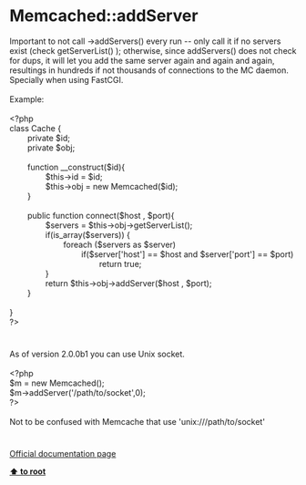 # Memcached::addServer




<div class="phpcode"><span class="html">
Important to not call -&gt;addServers() every run -- only call it if no servers exist (check getServerList() ); otherwise, since addServers() does not check for dups, it will let you add the same server again and again and again, resultings in hundreds if not thousands of connections to the MC daemon. Specially when using FastCGI.
<br>
<br>Example:
<br>
<br><span class="default">&lt;?php
<br></span><span class="keyword">class </span><span class="default">Cache </span><span class="keyword">{
<br>&#xA0; &#xA0; &#xA0; &#xA0; private </span><span class="default">$id</span><span class="keyword">;
<br>&#xA0; &#xA0; &#xA0; &#xA0; private </span><span class="default">$obj</span><span class="keyword">;
<br>
<br>&#xA0; &#xA0; &#xA0; &#xA0; function </span><span class="default">__construct</span><span class="keyword">(</span><span class="default">$id</span><span class="keyword">){
<br>&#xA0; &#xA0; &#xA0; &#xA0; &#xA0; &#xA0; &#xA0; &#xA0; </span><span class="default">$this</span><span class="keyword">-&gt;</span><span class="default">id </span><span class="keyword">= </span><span class="default">$id</span><span class="keyword">;
<br>&#xA0; &#xA0; &#xA0; &#xA0; &#xA0; &#xA0; &#xA0; &#xA0; </span><span class="default">$this</span><span class="keyword">-&gt;</span><span class="default">obj </span><span class="keyword">= new </span><span class="default">Memcached</span><span class="keyword">(</span><span class="default">$id</span><span class="keyword">);
<br>&#xA0; &#xA0; &#xA0; &#xA0; }
<br>
<br>&#xA0; &#xA0; &#xA0; &#xA0; public function </span><span class="default">connect</span><span class="keyword">(</span><span class="default">$host </span><span class="keyword">, </span><span class="default">$port</span><span class="keyword">){
<br>&#xA0; &#xA0; &#xA0; &#xA0; &#xA0; &#xA0; &#xA0; &#xA0; </span><span class="default">$servers </span><span class="keyword">= </span><span class="default">$this</span><span class="keyword">-&gt;</span><span class="default">obj</span><span class="keyword">-&gt;</span><span class="default">getServerList</span><span class="keyword">();
<br>&#xA0; &#xA0; &#xA0; &#xA0; &#xA0; &#xA0; &#xA0; &#xA0; if(</span><span class="default">is_array</span><span class="keyword">(</span><span class="default">$servers</span><span class="keyword">)) {
<br>&#xA0; &#xA0; &#xA0; &#xA0; &#xA0; &#xA0; &#xA0; &#xA0; &#xA0; &#xA0; &#xA0; &#xA0; foreach (</span><span class="default">$servers </span><span class="keyword">as </span><span class="default">$server</span><span class="keyword">)
<br>&#xA0; &#xA0; &#xA0; &#xA0; &#xA0; &#xA0; &#xA0; &#xA0; &#xA0; &#xA0; &#xA0; &#xA0; &#xA0; &#xA0; &#xA0; &#xA0; if(</span><span class="default">$server</span><span class="keyword">[</span><span class="string">&apos;host&apos;</span><span class="keyword">] == </span><span class="default">$host </span><span class="keyword">and </span><span class="default">$server</span><span class="keyword">[</span><span class="string">&apos;port&apos;</span><span class="keyword">] == </span><span class="default">$port</span><span class="keyword">)
<br>&#xA0; &#xA0; &#xA0; &#xA0; &#xA0; &#xA0; &#xA0; &#xA0; &#xA0; &#xA0; &#xA0; &#xA0; &#xA0; &#xA0; &#xA0; &#xA0; &#xA0; &#xA0; &#xA0; &#xA0; return </span><span class="default">true</span><span class="keyword">;
<br>&#xA0; &#xA0; &#xA0; &#xA0; &#xA0; &#xA0; &#xA0; &#xA0; }
<br>&#xA0; &#xA0; &#xA0; &#xA0; &#xA0; &#xA0; &#xA0; &#xA0; return </span><span class="default">$this</span><span class="keyword">-&gt;</span><span class="default">obj</span><span class="keyword">-&gt;</span><span class="default">addServer</span><span class="keyword">(</span><span class="default">$host </span><span class="keyword">, </span><span class="default">$port</span><span class="keyword">);
<br>&#xA0; &#xA0; &#xA0; &#xA0; }
<br>
<br>}
<br></span><span class="default">?&gt;</span>
</span>
</div>
  

#


<div class="phpcode"><span class="html">
As of version 2.0.0b1 you can use Unix socket.<br><br><span class="default">&lt;?php<br>$m </span><span class="keyword">= new </span><span class="default">Memcached</span><span class="keyword">();<br></span><span class="default">$m</span><span class="keyword">-&gt;</span><span class="default">addServer</span><span class="keyword">(</span><span class="string">&apos;/path/to/socket&apos;</span><span class="keyword">,</span><span class="default">0</span><span class="keyword">);<br></span><span class="default">?&gt;<br></span><br>Not to be confused with Memcache that use &apos;unix:///path/to/socket&apos;</span>
</div>
  

#

[Official documentation page](https://www.php.net/manual/en/memcached.addserver.php)

**[⬆ to root](/)**